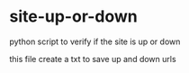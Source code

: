 # site-up-or-down
python script to verify if the site is up or down

this file create a txt to save up and down urls
